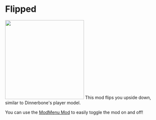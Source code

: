 # Flipped 
<img src="https://cdn.discordapp.com/attachments/823980016223911957/993590754427543552/icon.png" style="width: 256px; height: auto">
This mod flips you upside down, similar to Dinnerbone's player model.

You can use the [ModMenu Mod](https://github.com/TerraformersMC/ModMenu) to easily toggle the mod on and off!
